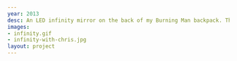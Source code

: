 ```yaml
---
year: 2013
desc: An LED infinity mirror on the back of my Burning Man backpack. The circle came from a top of a large pretzel jar. Somehow it's survived 5 years!
images:
- infinity.gif
- infinity-with-chris.jpg
layout: project
---
```

